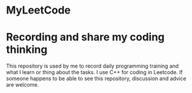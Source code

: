# MyLeetCode
# Recording and share my coding thinking

This repository is used by me to record daily programming training and what I learn or thing about the tasks.
I use C++ for coding in Leetcode.
If someone happens to be able to see this repository, discussion and advice are welcome.

